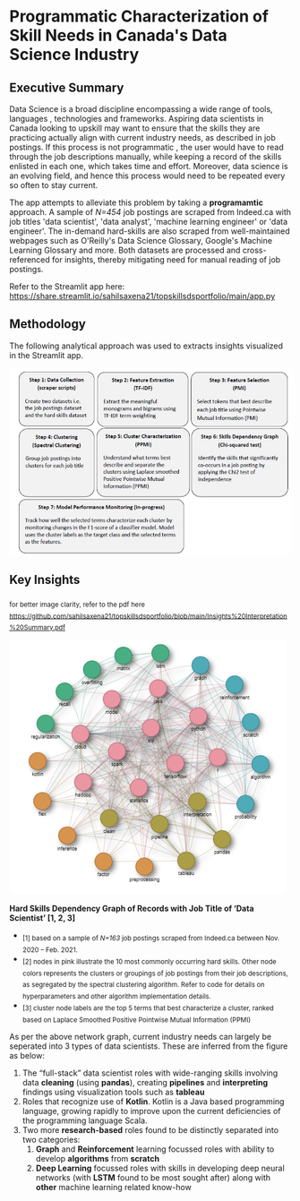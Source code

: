 # Programmatic Characterization of Skill Needs in Canada's Data Science Industry

## Executive Summary

Data Science is a broad discipline encompassing a wide range of tools, languages , technologies and frameworks. Aspiring data scientists in Canada looking to upskill may want to ensure that the skills they are practicing actually align with current industry needs, as described in job postings. If this process is not programmatic , the user would have to read through the job descriptions manually, while keeping a record of the skills enlisted in each one, which takes time and effort. Moreover, data science is an evolving field, and hence this process would need to be repeated every so often to stay current.

The app attempts to alleviate this problem by taking a **programamtic** approach. A sample of _N=454_ job postings are scraped from Indeed.ca with job titles 'data scientist', 'data analyst', 'machine learning engineer' or 'data engineer'. The in-demand hard-skills are also scraped from well-maintained webpages such as O'Reilly's Data Science Glossary, Google's Machine Learning Glossary and more. Both datasets are processed and cross-referenced for insights, thereby mitigating need for manual reading of job postings.

Refer to the Streamlit app here: https://share.streamlit.io/sahilsaxena21/topskillsdsportfolio/main/app.py

## Methodology

The following analytical approach was used to extracts insights visualized in the Streamlit app.

![Methodology](https://github.com/sahilsaxena21/topskillsdsportfolio/blob/main/image_files/methodology.JPG)


## Key Insights
<sub>for better image clarity, refer to the pdf here https://github.com/sahilsaxena21/topskillsdsportfolio/blob/main/Insights%20Interpretation%20Summary.pdf</sub>

![Hard Skills Dependency Graph](https://github.com/sahilsaxena21/topskillsdsportfolio/blob/main/image_files/ds_insights_graph.png)

**Hard Skills Dependency Graph of Records with Job Title of ‘Data Scientist’ [1, 2, 3]**

* <sub>[1] based on a sample of _N=163_ job postings scraped from Indeed.ca between Nov. 2020 – Feb. 2021.</sub>
* <sub>[2] nodes in pink illustrate the 10 most commonly occurring hard skills. Other node colors represents the clusters or groupings of job postings from their job descriptions, as segregated by the spectral clustering algorithm. Refer to code for details on hyperparameters and other algorithm implementation details.</sub>
* <sub>[3] cluster node labels are the top 5 terms that best characterize a cluster, ranked based on Laplace Smoothed Positive Pointwise Mutual Information (PPMI)</sub>

As per the above network graph, current industry needs can largely be seperated into 3 types of data scientists. These are inferred from the figure as below:

1.	The “full-stack” data scientist roles with wide-ranging skills involving data **cleaning** (using **pandas**), creating **pipelines** and **interpreting** findings using visualization tools such as **tableau**
2.	Roles that recognize use of **Kotlin**. Kotlin is a Java based programming language, growing rapidly to improve upon the current deficiencies of the programming language Scala.
3.	Two more **research-based** roles found to be distinctly separated into two categories:
    1. **Graph** and **Reinforcement** learning focussed roles with ability to develop **algorithms** from **scratch**
    2. **Deep Learning** focussed roles with skills in developing deep neural networks (with **LSTM** found to be most sought after) along with **other** machine learning related know-how
